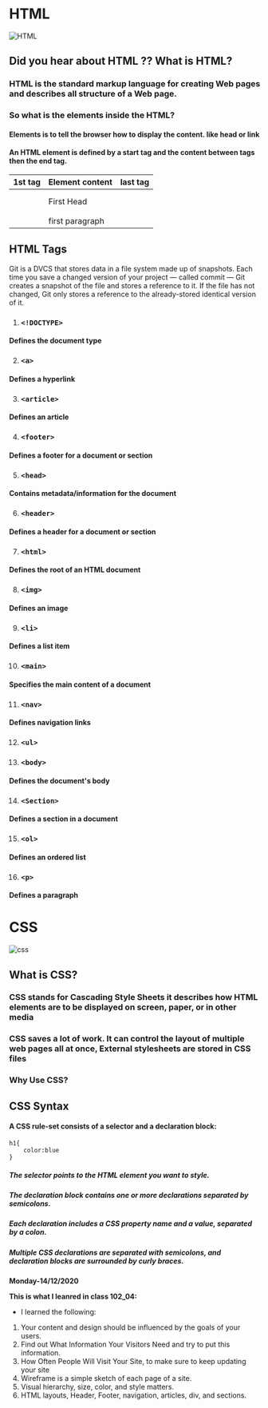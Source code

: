 # HTML

![HTML](https://d25yuvogekh0nj.cloudfront.net/2019/07/How-to-Create-Html-Newsletters-blog-banner-1250x500.png)


## Did you hear about HTML ?? What is HTML?

### HTML is the standard markup language for creating Web pages and describes all structure of a Web page.

### So what is the elements  inside the HTML?

#### Elements is to tell the browser how to display the content. like head or link 

#### An HTML element is defined by a start tag and the content between tags then the end tag.

1st tag      |Element content     |last tag 
------------ | -------------      | -------------
<h1>         |   First Head       | </h1>
<p>          |   first paragraph  | </p>



## HTML Tags
Git is a DVCS that stores data in a file system made up of snapshots. Each time you save a changed version of your project — called commit — Git creates a snapshot of the file and stores a reference to it. If the file has not changed, Git only stores a reference to the already-stored identical version of it.

1. ### `<!DOCTYPE>` 
#### Defines the document type

2. ### `<a>`
#### Defines a hyperlink

3. ### `<article>`
#### Defines an article

4. ### `<footer>`
#### Defines a footer for a document or section

5. ### `<head>`
#### Contains metadata/information for the document

6. ### `<header>`
#### Defines a header for a document or section

7. ### `<html>`
#### Defines the root of an HTML document

8. ### `<img>`
#### Defines an image

9. ### `<li>`
#### Defines a list item

10. ### `<main>`
#### Specifies the main content of a document

11. ### `<nav>`
#### Defines navigation links

12. ### `<ul>`

13. ### `<body>`
#### Defines the document's body

14. ### `<Section>` 
#### Defines a section in a document

15. ### `<ol>`
#### Defines an ordered list

16. ### `<p>`
#### Defines a paragraph


# CSS

![css](https://miro.medium.com/max/2684/1*lXKAoEYXdDvEUV8TeeqeBg.png)

## What is CSS?

### CSS stands for Cascading Style Sheets it describes how HTML elements are to be displayed on screen, paper, or in other media
### CSS saves a lot of work. It can control the layout of multiple web pages all at once, External stylesheets are stored in CSS files

### Why Use CSS?

## CSS Syntax

#### A CSS rule-set consists of a selector and a declaration block:

```
h1{
    color:blue
}
```

##### The selector points to the HTML element you want to style.

##### The declaration block contains one or more declarations separated by semicolons.

##### Each declaration includes a CSS property name and a value, separated by a colon.

##### Multiple CSS declarations are separated with semicolons, and declaration blocks are surrounded by curly braces.







**Monday-14/12/2020**

**This is what I leanred in class 102_04:**

* I learned the following:
1. Your content and design should be influenced by the goals of your users.
2. Find out What Information Your Visitors Need and try to put this information.
3. How Often People Will Visit Your Site, to make sure to keep updating your site
4. Wireframe is a simple sketch of each page of a site.
5. Visual hierarchy, size, color, and style matters.
6. HTML layouts, Header, Footer, navigation, articles, div, and sections.
